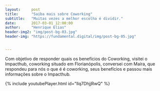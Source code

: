 ```yaml
---
layout:     post
title:      "Saiba mais sobre Coworking"
subtitle:   "Muitas vezes a melhor escolha é dividir."
date:       2017-03-01 12:00:00
author:     "Henrique Elias"
header-img2: "img/post-bg-03.jpg"
header-img: "https://fundamental.digital/img/post-bg-05.jpg"


---
```



<p>Com objetivo de responder quais os benefícios do Coworking, visitei o Impacthub, coworking situado em Florianópolis, conversei com Maíra, que respondeu para nós o que é é coworking, seus benefícios e passou mais informações sobre o Impacthub.</p>

{% include youtubePlayer.html id="llq7DhjjRwQ" %}
